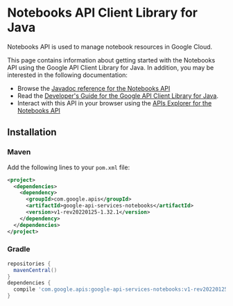 # Notebooks API Client Library for Java

Notebooks API is used to manage notebook resources in Google Cloud.

This page contains information about getting started with the Notebooks API
using the Google API Client Library for Java. In addition, you may be interested
in the following documentation:

* Browse the [Javadoc reference for the Notebooks API][javadoc]
* Read the [Developer's Guide for the Google API Client Library for Java][google-api-client].
* Interact with this API in your browser using the [APIs Explorer for the Notebooks API][api-explorer]

## Installation

### Maven

Add the following lines to your `pom.xml` file:

```xml
<project>
  <dependencies>
    <dependency>
      <groupId>com.google.apis</groupId>
      <artifactId>google-api-services-notebooks</artifactId>
      <version>v1-rev20220125-1.32.1</version>
    </dependency>
  </dependencies>
</project>
```

### Gradle

```gradle
repositories {
  mavenCentral()
}
dependencies {
  compile 'com.google.apis:google-api-services-notebooks:v1-rev20220125-1.32.1'
}
```

[javadoc]: https://googleapis.dev/java/google-api-services-notebooks/latest/index.html
[google-api-client]: https://github.com/googleapis/google-api-java-client/
[api-explorer]: https://developers.google.com/apis-explorer/#p/notebooks/v1/
